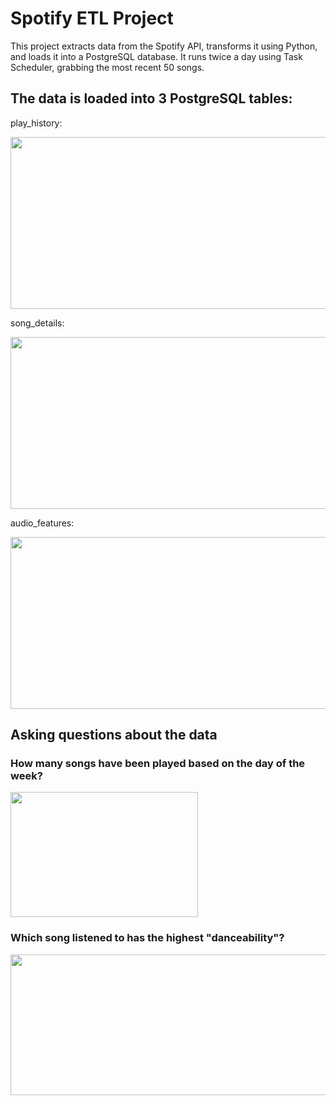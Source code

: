 # Spotify ETL Project
This project extracts data from the Spotify API, transforms it using Python, and loads it into a PostgreSQL database. It runs twice a day using Task Scheduler, grabbing the most recent 50 songs.




## The data is loaded into 3 PostgreSQL tables:
play_history:

<img src="https://user-images.githubusercontent.com/22282334/126085303-87edbc0d-465e-44df-b1bf-7e397b3457f6.png" width="700" height = "275">

song_details:

<img src="https://user-images.githubusercontent.com/22282334/126085307-26f81266-18fe-4032-b47f-34500c4aeb9c.png" width="800" height = "275">

audio_features:

<img src="https://user-images.githubusercontent.com/22282334/126085309-86607359-b9af-4cd0-a2aa-4378edcc6f5e.png" width="900" height = "275">


## Asking questions about the data

### How many songs have been played based on the day of the week?
<img src="https://user-images.githubusercontent.com/22282334/126085921-8e6c1d01-735f-47f9-8e1a-b492290f5a17.png" width="300" height = "200">


### Which song listened to has the highest "danceability"?
<img src="https://user-images.githubusercontent.com/22282334/126085797-289ce2a9-774a-4c8f-b0ed-a7943e076c96.png" width="600" height = "225">



### 





